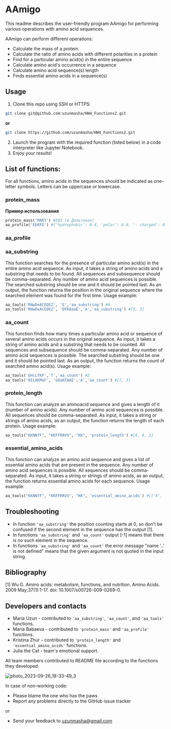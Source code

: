 # AAmigo
This readme describes the user-friendly program AAmigo for performing various operations with amino acid sequences.

AAmigo can perform different operations:
* Calculate the mass of a protein.
* Calculate the ratio of amino acids with different polarities in a protein
* Find for a particular amino acid(s) in the entire sequence
* Calculate amino acid's occurrence in a sequence
* Calculate amino acid sequence(s) length
* Finds essential amino acids in a sequence(s)

## Usage
1. Clone this repo using SSH or HTTPS:
```bash
git clone git@github.com:uzunmasha/HW4_Functions2.git
``` 
**or**
```bash
git clone https://github.com/uzunmasha/HW4_Functions2.git
``` 
2. Launch the program with the required function (listed below) in a code interpreter like Jupyter Notebook.
3. Enjoy your results!

## List of functions:
For all functions, amino acids in the sequences should be indicated as one-letter symbols. Letters can be uppercase or lowercase.

### protein_mass
**Пример использования**

```python
protein_mass('MARY') #593 (в Дальтонах)
aa_profile('EEKFG') #{'hydrophobic': 0.4, 'polar': 0.0, '- charged': 0.4, '+ charged': 0.2}
```
### aa_profile

### aa_substring 
This function searches for the presence of particular amino acid(s) in the entire amino acid sequence. As input, it takes a string of amino acids and a substring that needs to be found. All sequences and subsequence should be comma-separated. Any number of amino acid sequences is possible. The searched substring should be one and it should be pointed last.  As an output, the function returns the position in the original sequence where the searched element was found for the first time.
Usage example:
```python
aa_tools('RNwDeACEQEZ', 'E','aa_substring') #4
aa_tools('RNwDeACEQEZ', 'DFKAaaE','A','aa_substring') #[5, 3]
```
### aa_count
This function finds how many times a particular amino acid or sequence of several amino acids occurs in the original sequence. As input, it takes a string of amino acids and a substring that needs to be counted. All sequences and subsequence should be comma-separated. Any number of amino acid sequences is possible. The searched substring should be one and it should be pointed last. As an output, the function returns the count of searched amino acid(s).
Usage example:
```python
aa_tools('GHcLfKF','f','aa_count') #2
aa_tools('HILAKMaF', 'GDaKFAAE','A','aa_count') #[2, 3]
```
### protein_length
This function can analyze an aminoacid sequence and gives a length of it (number of amino acids). Any number of amino acid sequences is possible. All sequences should be comma-separated. As input, it takes a string or strings of amino acids, as an output, the function returns the length of each protein.
Usage example:
```python
aa_tools("KKNNfF", "KKFFRRVV", "KK", 'protein_length') #[6, 8, 2]
```
### essential_amino_acids
This function can analyze an amino acid sequence and gives a list of essential amino acids that are present in the sequence.
Any number of amino acid sequences is possible. All sequences should be comma-separated. As input, it takes a string or strings of amino acids, as an output, the function returns essential amino acids for each sequence.
Usage example:
```python
aa_tools("KKNNfF", "KKFFRRVV", "KK", 'essential_amino_acids') #[['K', 'K', 'f', 'F'], ['K', 'K', 'F', 'F', 'V', 'V'], ['K', 'K']]
```

## Troubleshooting
* In function `'aa_substring'` the position counting starts at 0, so don't be confused if the second element in the sequence has the output [1]. 
* In functions `'aa_substring'` and `'aa_count'` output [-1] means that there is no such element in the sequence.
* In functions `'aa_substring'` and `'aa_count'` the error message "name '..' is not defined" means that the given argument is not quoted in the input string.

## Bibliography
[1] Wu G. Amino acids: metabolism, functions, and nutrition. Amino Acids. 2009 May;37(1):1-17. doi: 10.1007/s00726-009-0269-0.

## Developers and contacts
* Maria Uzun - contributed to `'aa_substring'`, `'aa_count'`, and `'aa_tools'` functions.
* Maria Babaeva - contributed to `'protein_mass'` and `'aa_profile'` functions.
* Kristina Zhur - contributed to `'protein_length'` and `'essential_amino_acids'` functions.
* Julia the Cat - team's emotional support.

All team members contributed to README file according to the functions they developed.

![photo_2023-09-26_18-33-49_3](https://github.com/uzunmasha/HW4_Functions2/assets/44806106/63fdea24-5c0a-4650-8bed-181871aa540f)


In case of non-working code:

* Please blame the one who has the paws
* Report any problems directly to the GitHub issue tracker

or

* Send your feedback to uzunmasha@gmail.com
